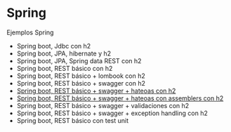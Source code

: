 # Spring
 Ejemplos Spring
 
  - Spring boot, Jdbc con h2
  - Spring boot, JPA, hibernate y h2
  - Spring boot, JPA, Spring data REST con h2
  - Spring boot, REST básico con h2
  - Spring boot, REST básico + lombook con h2
  - Spring boot, REST básico + swagger con h2
  - [Spring boot, REST básico + swagger + hateoas con h2](spring-boot-rest-service-with-hateoas/)
  - [Spring boot, REST básico + swagger + hateoas con assemblers con h2](spring-boot-rest-service-with-hateoas-v2/)
  - Spring boot, REST básico + swagger + validaciones con h2
  - Spring boot, REST básico + swagger + exception handling con h2
  - Spring boot, REST básico con test unit
